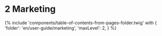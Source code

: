 # 2 Marketing

{% include 'components/table-of-contents-from-pages-folder.twig' with {
  'folder': 'en/user-guide/marketing',
  'maxLevel': 2,
} %}
